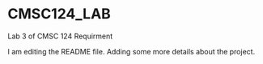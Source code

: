 # CMSC124_LAB
Lab 3 of CMSC 124 Requirment

I am editing the README file. Adding some more details about the project.
